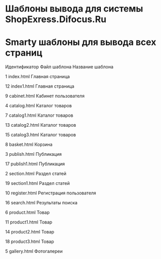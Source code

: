 Шаблоны вывода для системы ShopExress.Difocus.Ru
=========
Smarty шаблоны для вывода всех страниц
=========
Идентификатор	Файл шаблона	Название шаблона

1	index.html		Главная страница

12	index1.html		Главная страница

9	cabinet.html		Кабинет пользователя

4	catalog.html		Каталог товаров

7	catalog1.html		Каталог товаров

13	catalog2.html		Каталог товаров

15	catalog3.html		Каталог товаров

8	basket.html		Корзина

3	publish.html		Публикация

17	publish1.html		Публикация

2	section.html		Раздел статей

19	section1.html		Раздел статей

10	register.html		Регистрация пользователя

16	search.html		Результаты поиска

6	product.html		Товар

11	product1.html		Товар

14	product2.html		Товар

18	product3.html		Товар

5	gallery.html		Фотогалереи
